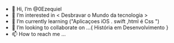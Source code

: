 - 👋 Hi, I’m @0Ezequiel
- 👀 I’m interested in < Desbravar o Mundo da tecnologia >
- 🌱 I’m currently learning ("Aplicaçoes iOS . swift ,html é  Css ")
- 💞️ I’m looking to collaborate on ...{
                  História em Desenvolvimento }
- 📫 How to reach me ...

<!---
0Ezequiel/0Ezequiel is a ✨ special ✨ repository because its `README.md` (this file) appears on your GitHub profile.
You can click the Preview link to take a look at your changes.
--->
